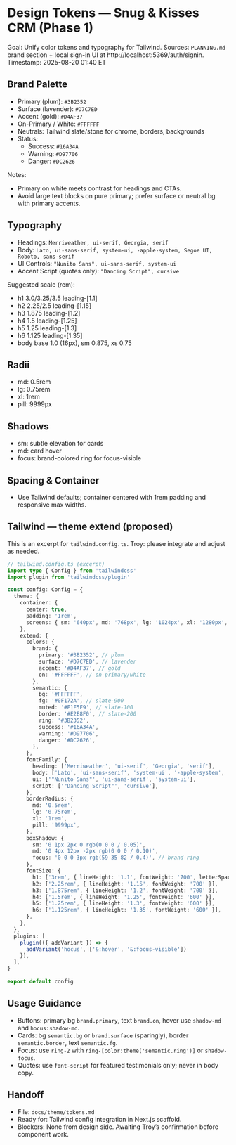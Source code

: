 # Design Tokens — Snug & Kisses CRM (Phase 1)

Goal: Unify color tokens and typography for Tailwind.
Sources: `PLANNING.md` brand section + local sign-in UI at http://localhost:5369/auth/signin.
Timestamp: 2025-08-20 01:40 ET

## Brand Palette
- Primary (plum): `#3B2352`
- Surface (lavender): `#D7C7ED`
- Accent (gold): `#D4AF37`
- On-Primary / White: `#FFFFFF`
- Neutrals: Tailwind slate/stone for chrome, borders, backgrounds
- Status:
  - Success: `#16A34A`
  - Warning: `#D97706`
  - Danger:  `#DC2626`

Notes:
- Primary on white meets contrast for headings and CTAs.
- Avoid large text blocks on pure primary; prefer surface or neutral bg with primary accents.

## Typography
- Headings: `Merriweather, ui-serif, Georgia, serif`
- Body: `Lato, ui-sans-serif, system-ui, -apple-system, Segoe UI, Roboto, sans-serif`
- UI Controls: `"Nunito Sans", ui-sans-serif, system-ui`
- Accent Script (quotes only): `"Dancing Script", cursive`

Suggested scale (rem):
- h1 3.0/3.25/3.5 leading-[1.1]
- h2 2.25/2.5 leading-[1.15]
- h3 1.875 leading-[1.2]
- h4 1.5 leading-[1.25]
- h5 1.25 leading-[1.3]
- h6 1.125 leading-[1.35]
- body base 1.0 (16px), sm 0.875, xs 0.75

## Radii
- md: 0.5rem
- lg: 0.75rem
- xl: 1rem
- pill: 9999px

## Shadows
- sm: subtle elevation for cards
- md: card hover
- focus: brand-colored ring for focus-visible

## Spacing & Container
- Use Tailwind defaults; container centered with 1rem padding and responsive max widths.

## Tailwind — theme extend (proposed)

This is an excerpt for `tailwind.config.ts`. Troy: please integrate and adjust as needed.

```ts
// tailwind.config.ts (excerpt)
import type { Config } from 'tailwindcss'
import plugin from 'tailwindcss/plugin'

const config: Config = {
  theme: {
    container: {
      center: true,
      padding: '1rem',
      screens: { sm: '640px', md: '768px', lg: '1024px', xl: '1280px', '2xl': '1536px' },
    },
    extend: {
      colors: {
        brand: {
          primary: '#3B2352', // plum
          surface: '#D7C7ED', // lavender
          accent: '#D4AF37', // gold
          on: '#FFFFFF', // on-primary/white
        },
        semantic: {
          bg: '#FFFFFF',
          fg: '#0F172A', // slate-900
          muted: '#F1F5F9', // slate-100
          border: '#E2E8F0', // slate-200
          ring: '#3B2352',
          success: '#16A34A',
          warning: '#D97706',
          danger: '#DC2626',
        },
      },
      fontFamily: {
        heading: ['Merriweather', 'ui-serif', 'Georgia', 'serif'],
        body: ['Lato', 'ui-sans-serif', 'system-ui', '-apple-system', 'Segoe UI', 'Roboto', 'sans-serif'],
        ui: ['"Nunito Sans"', 'ui-sans-serif', 'system-ui'],
        script: ['"Dancing Script"', 'cursive'],
      },
      borderRadius: {
        md: '0.5rem',
        lg: '0.75rem',
        xl: '1rem',
        pill: '9999px',
      },
      boxShadow: {
        sm: '0 1px 2px 0 rgb(0 0 0 / 0.05)',
        md: '0 4px 12px -2px rgb(0 0 0 / 0.10)',
        focus: '0 0 0 3px rgb(59 35 82 / 0.4)', // brand ring
      },
      fontSize: {
        h1: ['3rem', { lineHeight: '1.1', fontWeight: '700', letterSpacing: '-0.02em' }],
        h2: ['2.25rem', { lineHeight: '1.15', fontWeight: '700' }],
        h3: ['1.875rem', { lineHeight: '1.2', fontWeight: '700' }],
        h4: ['1.5rem', { lineHeight: '1.25', fontWeight: '600' }],
        h5: ['1.25rem', { lineHeight: '1.3', fontWeight: '600' }],
        h6: ['1.125rem', { lineHeight: '1.35', fontWeight: '600' }],
      },
    },
  },
  plugins: [
    plugin(({ addVariant }) => {
      addVariant('hocus', ['&:hover', '&:focus-visible'])
    }),
  ],
}

export default config
```

## Usage Guidance
- Buttons: primary bg `brand.primary`, text `brand.on`, hover use `shadow-md` and `hocus:shadow-md`.
- Cards: bg `semantic.bg` or `brand.surface` (sparingly), border `semantic.border`, text `semantic.fg`.
- Focus: use `ring-2` with `ring-[color:theme('semantic.ring')]` or `shadow-focus`.
- Quotes: use `font-script` for featured testimonials only; never in body copy.

## Handoff
- File: `docs/theme/tokens.md`
- Ready for: Tailwind config integration in Next.js scaffold.
- Blockers: None from design side. Awaiting Troy’s confirmation before component work.
